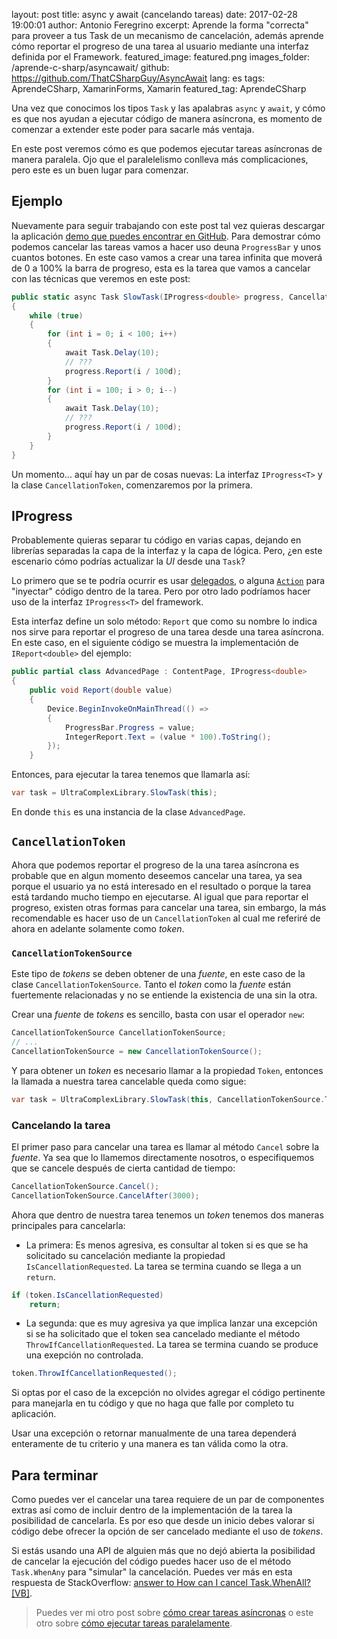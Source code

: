 layout: post
title: async y await (cancelando tareas)
date: 2017-02-28 19:00:01
author: Antonio Feregrino
excerpt: Aprende la forma &quot;correcta&quot; para proveer a tus Task de un mecanismo de cancelación, además aprende cómo reportar el progreso de una tarea al usuario mediante una interfaz definida por el Framework.
featured_image: featured.png
images_folder: /aprende-c-sharp/asyncawait/
github: https://github.com/ThatCSharpGuy/AsyncAwait
lang: es
tags: AprendeCSharp, XamarinForms, Xamarin
featured_tag: AprendeCSharp

Una vez que conocimos los tipos `Task` y las apalabras `async` y `await`, y cómo es que nos ayudan a ejecutar código de manera asíncrona, es momento de comenzar a extender este poder para sacarle más ventaja.  

En este post veremos cómo es que podemos ejecutar tareas asíncronas de manera paralela. Ojo que el paralelelismo conlleva más complicaciones, pero este es un buen lugar para comenzar.  

## Ejemplo  
Nuevamente para seguir trabajando con este post tal vez quieras descargar la aplicación <a href="https://github.com/ThatCSharpGuy/AsyncAwait" target="_blank">demo que puedes encontrar en GitHub</a>. Para demostrar cómo podemos cancelar las tareas vamos a hacer uso deuna `ProgressBar` y unos cuantos botones. En este caso vamos a crear una tarea infinita que moverá de 0 a 100% la barra de progreso, esta es la tarea que vamos a cancelar con las técnicas que veremos en este post:


```csharp  
public static async Task SlowTask(IProgress<double> progress, CancellationToken token)
{
    while (true)
    {
        for (int i = 0; i < 100; i++)
        {
            await Task.Delay(10);
            // ???
            progress.Report(i / 100d);
        }
        for (int i = 100; i > 0; i--)
        {
            await Task.Delay(10);
            // ???
            progress.Report(i / 100d);
        }
    }
}
```  

Un momento... aquí hay un par de cosas nuevas: La interfaz `IProgress<T>` y  la clase `CancellationToken`, comenzaremos por la primera.  

## IProgress<T>  
Probablemente quieras separar tu código en varias capas, dejando en librerías separadas la capa de la interfaz y la capa de lógica. Pero, ¿en este escenario cómo podrías actualizar la *UI* desde una `Task`?

Lo primero que se te podría ocurrir es usar <a href="..\delegados-en-c-sharp" target="_blank">delegados</a>, o alguna <a href="..\func-y-action-en-c-sharp" target="_blank"><code>Action</code></a> para "inyectar" código dentro de la tarea. Pero por otro lado podríamos hacer uso de la interfaz `IProgress<T>` del framework.   

Esta interfaz define un solo método: `Report` que como su nombre lo indica nos sirve para reportar el progreso de una tarea desde una tarea asíncrona. En este caso, en el siguiente código se muestra la implementación de `IReport<double>` del ejemplo:  

```csharp  
public partial class AdvancedPage : ContentPage, IProgress<double>
{
    public void Report(double value)
    {
        Device.BeginInvokeOnMainThread(() => 
        {
            ProgressBar.Progress = value;
            IntegerReport.Text = (value * 100).ToString();
        });
    }
```  

Entonces, para ejecutar la tarea tenemos que llamarla así:  

```csharp  
var task = UltraComplexLibrary.SlowTask(this);
```  

En donde `this` es una instancia de la clase `AdvancedPage`.  

## `CancellationToken`
Ahora que podemos reportar el progreso de la una tarea asíncrona es probable que en algun momento deseemos cancelar una tarea, ya sea porque el usuario ya no está interesado en el resultado o porque la tarea está tardando mucho tiempo en ejecutarse. Al igual que para reportar el progreso, existen otras formas para cancelar una tarea, sin embargo, la más recomendable es hacer uso de un `CancellationToken` al cual me referiré de ahora en adelante solamente como *token*.  

### `CancellationTokenSource`

Este tipo de *tokens* se deben obtener de una *fuente*, en este caso de la clase `CancellationTokenSource`. Tanto el *token* como la *fuente* están fuertemente relacionadas y no se entiende la existencia de una sin la otra.  

Crear una *fuente* de *tokens* es sencillo, basta con usar el operador `new`:

```csharp  
CancellationTokenSource CancellationTokenSource;
// ...
CancellationTokenSource = new CancellationTokenSource();
```  

Y para obtener un *token* es necesario llamar a la propiedad `Token`, entonces la llamada a nuestra tarea cancelable queda como sigue:  

```csharp  
var task = UltraComplexLibrary.SlowTask(this, CancellationTokenSource.Token);
```  

### Cancelando la tarea  
El primer paso para cancelar una tarea es llamar al método `Cancel` sobre la *fuente*. Ya sea que lo llamemos directamente nosotros, o especifiquemos que se cancele después de cierta cantidad de tiempo:


```csharp  
CancellationTokenSource.Cancel();  
CancellationTokenSource.CancelAfter(3000);
```  

Ahora que dentro de nuestra tarea tenemos un *token* tenemos dos maneras principales para cancelarla:  

 - La primera: Es menos agresiva, es consultar al token si es que se ha solicitado su cancelación mediante la propiedad `IsCancellationRequested`. La tarea se termina cuando se llega a un `return`.  

```csharp  
if (token.IsCancellationRequested)
    return;
```  

 - La segunda: que es muy agresiva ya que implica lanzar una excepción si se ha solicitado que el token sea cancelado mediante el método `ThrowIfCancellationRequested`. La tarea se termina cuando se produce una exepción no controlada.

```csharp  
token.ThrowIfCancellationRequested();
```  

Si optas por el caso de la excepción no olvides agregar el código pertinente para manejarla en tu código y que no haga que falle por completo tu aplicación.

Usar una excepción o retornar manualmente de una tarea dependerá enteramente de tu criterio y una manera es tan válida como la otra.  

## Para terminar  
Como puedes ver el cancelar una tarea requiere de un par de componentes extras así como de incluir dentro de la implementación de la tarea la posibilidad de cancelarla. Es por eso que desde un inicio debes valorar si código debe ofrecer la opción de ser cancelado mediante el uso de *tokens*.  

Si estás usando una API de alguien más que no dejó abierta la posibilidad de cancelar la ejecución del código puedes hacer uso de el método `Task.WhenAny` para "simular" la cancelación. Puedes ver más en esta respuesta de StackOverflow: <a href="http://stackoverflow.com/a/27240225" target="_blank">answer to How can I cancel Task.WhenAll? [VB]</a>.  


> Puedes ver mi otro post sobre <a href="..\async-await" target="_blank">cómo crear tareas asíncronas</a> o este otro sobre <a href="..\async-await-2" target="_blank">cómo ejecutar tareas paralelamente</a>.